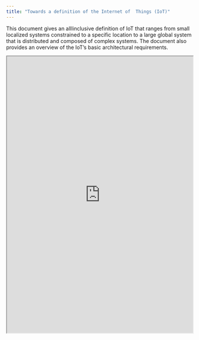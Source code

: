 ```yaml
---
title: "Towards a definition of the Internet of  Things (IoT)"
---
```


This document gives an allIinclusive definition of IoT that ranges from small localized systems  constrained to a specific location to a large global system that is distributed and composed of  complex systems. The document also provides an overview of the IoT’s basic architectural  requirements.

<iframe height="750" width="100%" src="https://ewelton.github.io/ktest/wiki.html#Towards%20a%20definition%20of%20the%20Internet%20of%20%20Things%20(IoT)"></iframe>
